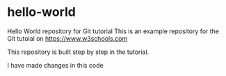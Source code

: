 # hello-world
Hello World repository for Git tutorial
This is an example repository for the Git tutoial on https://www.w3schools.com

This repository is built step by step in the tutorial.

I have made changes in this code
